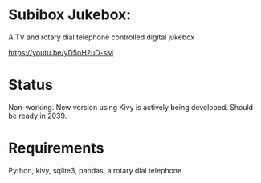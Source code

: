 # Subibox Jukebox: 

A TV and rotary dial telephone controlled digital jukebox

https://youtu.be/yD5oH2uD-sM

# Status

Non-working.  New version using Kivy is actively being developed.  Should be ready in 2039.


# Requirements

Python, kivy, sqlite3, pandas, a rotary dial telephone
